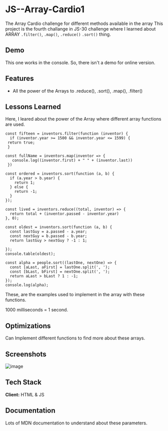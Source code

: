 # JS--Array-Cardio1
The Array Cardio challenge for different methods available in the array
This project is the fourth challange in JS-30 challenge where I learned about ARRAY ```.filter()```, ```.map()```, ```.reduce()```  ```.sort()``` thing.


## Demo

This one works in the console. So, there isn't a demo for online version.

## Features

- All the power of the Arrays to .reduce(), .sort(), .map(), .filter()

## Lessons Learned

Here, I leared about the power of the Array where different array functions are used.


```
const fifteen = inventors.filter(function (inventor) {
  if (inventor.year >= 1500 && inventor.year <= 1599) {
 return true;
 }

const fullName = inventors.map(inventor => {
   console.log((inventor.first) + " " + (inventor.last))
 })

const ordered = inventors.sort(function (a, b) {
  if (a.year > b.year) {
    return 1;
  } else {
    return -1;
  }
});

const lived = inventors.reduce((total, inventor) => {
  return total + (inventor.passed - inventor.year)
}, 0);

const oldest = inventors.sort(function (a, b) {
  const lastGuy = a.passed - a.year;
  const nextGuy = b.passed - b.year;
  return lastGuy > nextGuy ? -1 : 1;

});
console.table(oldest);

const alpha = people.sort((lastOne, nextOne) => {
  const [aLast, aFirst] = lastOne.split(', ');
  const [bLast, bFirst] = nextOne.split(', ');
  return aLast > bLast ? 1 : -1;
});
console.log(alpha);

```

These, are the examples used to implement in the array with these functions.

1000 milliseconds = 1 second.

## Optimizations

Can Implement different functions to find more about these arrays. 

## Screenshots

![image](https://user-images.githubusercontent.com/42742924/152007140-40d476d0-ddbe-4dc0-8a03-87dc4f5aa04f.png)


## Tech Stack

**Client:** HTML & JS

## Documentation

Lots of MDN documentation to understand about these parameters.
